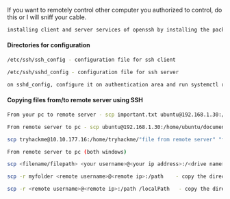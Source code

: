 If you want to remotely control other computer you authorized to control, do this or I will sniff your cable.
```bash
installing client and server services of openssh by installing the package openssh-[client or server] using apt-get install command
```


#### Directories for configuration
```bash
/etc/ssh/ssh_config - configuration file for ssh client

/etc/ssh/sshd_config - configuration file for ssh server

on sshd_config, configure it on authentication area and run systemctl restart sshd.service to restart the ssh and apply the configuration
```



#### Copying files from/to remote server using SSH 
```bash
From your pc to remote server - scp important.txt ubuntu@192.168.1.30:/home/ubuntu/transferred.txt

From remote server to pc - scp ubuntu@192.168.1.30:/home/ubuntu/documents.txt notes.txt

scp tryhackme@10.10.177.16:/home/tryhackme/"file from remote server" "file" "file to home"

From remote server to pc (both windows)

scp <filename/filepath> <your username>@<your ip address>:/<drive name>/<path>

scp -r myfolder <remote username>@<remote ip>:/path    - copy the directory and all of its files from local to remote machine

scp -r <remote username>@<remote ip>:/path /localPath   - copy the directory and all of its files from remote to local machine
```

